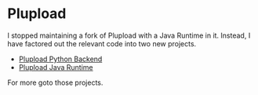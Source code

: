 Plupload
========

I stopped maintaining a fork of Plupload with a Java Runtime in it. Instead, I have factored out the relevant code into two new projects.

* [Plupload Python Backend](https://github.com/jakobadam/plupload-python-backend)
* [Plupload Java Runtime](https://github.com/jakobadam/plupload-java-runtime)

For more goto those projects.